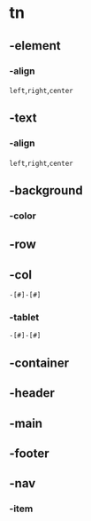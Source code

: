 # tn
## -element
### -align
`left`,`right`,`center`

## -text
### -align
`left`,`right`,`center`

## -background
### -color


## -row
## -col
`-[#]-[#]`
### -tablet
`-[#]-[#]`



## -container

## -header
## -main
## -footer


## -nav
### -item
